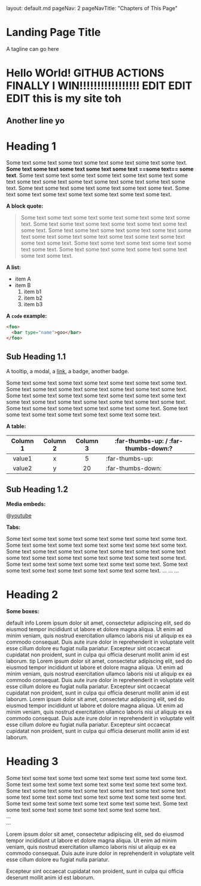 <frontmatter>
  layout: default.md
  pageNav: 2
  pageNavTitle: "Chapters of This Page"
</frontmatter>

<br>

<div class="jumbotron jumbotron-fluid bg-primary text-white">
  <div class="container">
    <h1 class="display-4 no-index">Landing Page Title</h1>
    <p class="lead">A tagline can go here</p>
  </div>
</div>

<tabs>
<tab header="hello">
<tabs>
<tab header="1">
<box>
<h1>Hello WOrld! GITHUB ACTIONS FINALLY I WIN!!!!!!!!!!!!!!!!! EDIT EDIT EDIT this is my site toh</h1>
</box>
</tab>
</tabs>
</tab>
<tab header="hello 2">
<box>
<h2>Another line yo</h2>
</box>
</tab>
</tabs>

# Heading 1
Some text some text some text some text some text some text some text. **Some text some text some text some text some text ==some text== some text**. Some text some text some text some text some text some text some text some text some text some text some text some text some text some text. Some text some text some text some text some text some text. Some text some text some text some text some text some text some text.

**A block quote:**

> Some text some text some text some text some text some text some text. Some text some text some text some text some text some text some text. Some text some text some text some text some text some text some text some text some text some text some text some text some text some text. Some text some text some text some text some text some text. Some text some text some text some text some text some text some text.

**A list:**

* item A
* item B
  1. item b1
  1. item b2
  1. item b3

**A `code` example:**

```html
<foo>
  <bar type="name">goo</bar>
</foo>
```

## Sub Heading 1.1

A <tooltip effect="scale" content=":exclamation: some **important explanation**" placement="top" trigger="hover">tooltip</tooltip>, a <trigger for="modal:modalinfo" trigger="click">modal</trigger>, a <a href="https://markbind.org/">link</a>, a <span class="badge badge-danger">badge</span>, another <span class="badge badge-warning">badge</span>.

<modal header="Modal Title" id="modal:modalinfo">
Some text some text some text some text some text some text some text. Some text some text some text some text some text some text some text. Some text some text some text some text some text some text some text some text some text some text some text some text some text some text. Some text some text some text some text some text some text. Some text some text some text some text some text some text some text.
</modal>

**A table:**

Column 1 | Column 2 | Column 3 | :far-thumbs-up: / :far-thumbs-down:?
:------: | :------: | :------: | ----
value1   | x        | 5        | :far-thumbs-up:
value2   | y        | 20       | :far-thumbs-down:


## Sub Heading 1.2

**Media embeds:**

@[youtube](http://www.youtube.com/watch?v=v40b3ExbM0c)

**Tabs:**

<tabs>
  <tab header="Tab X">
    Some text some text some text some text some text some text some text. Some text some text some text some text some text some text some text. Some text some text some text some text some text some text some text some text some text some text some text some text some text some text. Some text some text some text some text some text some text. Some text some text some text some text some text some text some text.
  </tab>
  <tab header="Tab Y">
    ...
  </tab>
  <tab-group header="Tab group">
    <tab header="Tab Y.1">
      ...
    </tab>
    <tab header="Tab Y.2">
      ...
    </tab>
  </tab-group>
</tabs>

<br>

# Heading 2

**Some boxes:**

<box>
    default
</box>
<box type="info">
    info
</box>
<box type="warning" dismissible>
    Lorem ipsum dolor sit amet, consectetur adipiscing elit, sed do eiusmod tempor incididunt ut labore et dolore magna aliqua. Ut enim ad minim veniam, quis nostrud exercitation ullamco laboris nisi ut aliquip ex ea commodo consequat. Duis aute irure dolor in reprehenderit in voluptate velit esse cillum dolore eu fugiat nulla pariatur. Excepteur sint occaecat cupidatat non proident, sunt in culpa qui officia deserunt mollit anim id est laborum.
</box>
<box type="tip" header="Tip box heading">
    tip
</box>
<box type="success" header="Tip box heading">
    Lorem ipsum dolor sit amet, consectetur adipiscing elit, sed do eiusmod tempor incididunt ut labore et dolore magna aliqua. Ut enim ad minim veniam, quis nostrud exercitation ullamco laboris nisi ut aliquip ex ea commodo consequat. Duis aute irure dolor in reprehenderit in voluptate velit esse cillum dolore eu fugiat nulla pariatur. Excepteur sint occaecat cupidatat non proident, sunt in culpa qui officia deserunt mollit anim id est laborum.
</box>
<box type="important" dismissible header="Tip box heading">
    Lorem ipsum dolor sit amet, consectetur adipiscing elit, sed do eiusmod tempor incididunt ut labore et dolore magna aliqua. Ut enim ad minim veniam, quis nostrud exercitation ullamco laboris nisi ut aliquip ex ea commodo consequat. Duis aute irure dolor in reprehenderit in voluptate velit esse cillum dolore eu fugiat nulla pariatur. Excepteur sint occaecat cupidatat non proident, sunt in culpa qui officia deserunt mollit anim id est laborum.
</box>

<br>

# Heading 3

<panel header="Expandable panel" type="info">
  Some text some text some text some text some text some text some text. Some text some text some text some text some text some text some text. Some text some text some text some text some text some text some text some text some text some text some text some text some text some text. Some text some text some text some text some text some text. Some text some text some text some text some text some text some text.
</panel>
<br>
<panel header="Expanded panel" alt="Minimized panel" type="success" minimized>
  ...
</panel>
<br>
<panel header="Expanded panel" alt="Minimized panel" type="seamless">
  ...
</panel>
<br>

Lorem ipsum dolor sit amet, consectetur adipiscing elit, sed do eiusmod tempor incididunt ut labore et dolore magna aliqua.
<panel header="___Minimal panel **->**___" type="minimal" alt="Minimal panel" popup-url="https://markbind.org/userGuide/usingComponents.html#panels" no-switch>
Ut enim ad minim veniam, quis nostrud exercitation ullamco laboris nisi ut aliquip ex ea commodo consequat. Duis aute irure dolor in reprehenderit in voluptate velit esse cillum dolore eu fugiat nulla pariatur.
</panel>

Excepteur sint occaecat cupidatat non proident, sunt in culpa qui officia deserunt mollit anim id est laborum.
